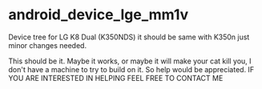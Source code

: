 # android_device_lge_mm1v
Device tree for LG K8 Dual (K350NDS) it should be same with K350n just minor changes needed.

This should be it. Maybe it works, or maybe it will make your cat kill you, I don't have a machine to try to build on it. So help would be appreciated.
IF YOU ARE INTERESTED IN HELPING FEEL FREE TO CONTACT ME
